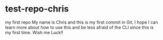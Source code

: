 test-repo-chris
===============

my first repo
My name is Chris and this is my first commit in Git.  I hope I can learn more about how to use this and be less afraid of the CLI since this is my first time.  Wish me Luck!!

